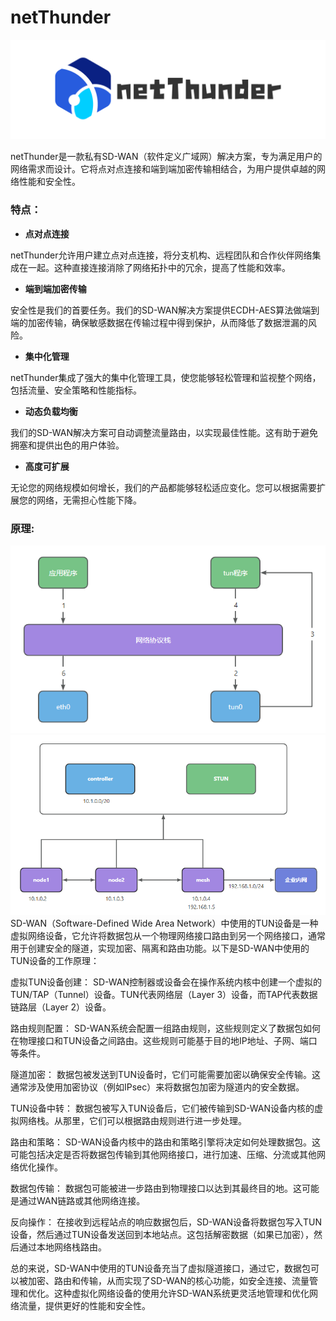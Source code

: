 # netThunder

![banner](doc/img/banner.png)

netThunder是一款私有SD-WAN（软件定义广域网）解决方案，专为满足用户的网络需求而设计。它将点对点连接和端到端加密传输相结合，为用户提供卓越的网络性能和安全性。

### 特点：

* **点对点连接**
  
netThunder允许用户建立点对点连接，将分支机构、远程团队和合作伙伴网络集成在一起。这种直接连接消除了网络拓扑中的冗余，提高了性能和效率。

* **端到端加密传输**
  
安全性是我们的首要任务。我们的SD-WAN解决方案提供ECDH-AES算法做端到端的加密传输，确保敏感数据在传输过程中得到保护，从而降低了数据泄漏的风险。

* **集中化管理**
  
netThunder集成了强大的集中化管理工具，使您能够轻松管理和监视整个网络，包括流量、安全策略和性能指标。

* **动态负载均衡**
  
我们的SD-WAN解决方案可自动调整流量路由，以实现最佳性能。这有助于避免拥塞和提供出色的用户体验。

* **高度可扩展**
  
无论您的网络规模如何增长，我们的产品都能够轻松适应变化。您可以根据需要扩展您的网络，无需担心性能下降。

### 原理:
![tun](doc/img/tun.png)
![principle](doc/img/principle.png)
SD-WAN（Software-Defined Wide Area Network）中使用的TUN设备是一种虚拟网络设备，它允许将数据包从一个物理网络接口路由到另一个网络接口，通常用于创建安全的隧道，实现加密、隔离和路由功能。以下是SD-WAN中使用的TUN设备的工作原理：

虚拟TUN设备创建： SD-WAN控制器或设备会在操作系统内核中创建一个虚拟的TUN/TAP（Tunnel）设备。TUN代表网络层（Layer 3）设备，而TAP代表数据链路层（Layer 2）设备。

路由规则配置： SD-WAN系统会配置一组路由规则，这些规则定义了数据包如何在物理接口和TUN设备之间路由。这些规则可能基于目的地IP地址、子网、端口等条件。

隧道加密： 数据包被发送到TUN设备时，它们可能需要加密以确保安全传输。这通常涉及使用加密协议（例如IPsec）来将数据包加密为隧道内的安全数据。

TUN设备中转： 数据包被写入TUN设备后，它们被传输到SD-WAN设备内核的虚拟网络栈。从那里，它们可以根据路由规则进行进一步处理。

路由和策略： SD-WAN设备内核中的路由和策略引擎将决定如何处理数据包。这可能包括决定是否将数据包传输到其他网络接口，进行加速、压缩、分流或其他网络优化操作。

数据包传输： 数据包可能被进一步路由到物理接口以达到其最终目的地。这可能是通过WAN链路或其他网络连接。

反向操作： 在接收到远程站点的响应数据包后，SD-WAN设备将数据包写入TUN设备，然后通过TUN设备发送回到本地站点。这包括解密数据（如果已加密），然后通过本地网络栈路由。

总的来说，SD-WAN中使用的TUN设备充当了虚拟隧道接口，通过它，数据包可以被加密、路由和传输，从而实现了SD-WAN的核心功能，如安全连接、流量管理和优化。这种虚拟化网络设备的使用允许SD-WAN系统更灵活地管理和优化网络流量，提供更好的性能和安全性。